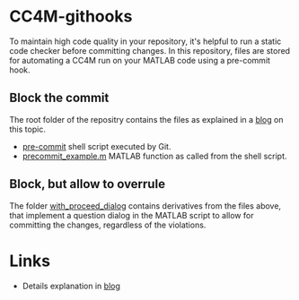 # CC4M-githooks

To maintain high code quality in your repository, it's helpful to run a static code checker before committing changes. In this repository, files are stored for automating a CC4M run on your MATLAB code using a pre-commit hook.

## Block the commit
The root folder of the repositry contains the files as explained in a [blog](https://monkeyproofsolutions.nl/about/blog/cc4m/using-githooks) on this topic.

* [pre-commit](pre-commit) shell script executed by Git.
* [precommit_example.m](precommit_example.m) MATLAB function as called from the shell script.

## Block, but allow to overrule
The folder [with_proceed_dialog](with_proceed_dialog) contains derivatives from the files above, that implement a question dialog in the MATLAB script to allow for committing the changes, regardless of the violations.


# Links

* Details explanation in [blog](https://monkeyproofsolutions.nl/about/blog/cc4m/using-githooks)